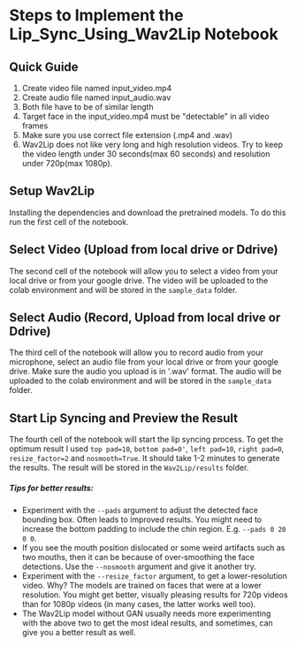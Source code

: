 # Steps to Implement the Lip_Sync_Using_Wav2Lip Notebook

## Quick Guide
1. Create video file named input_video.mp4
2. Create audio file named input_audio.wav
3. Both file have to be of similar length
4. Target face in the input_video.mp4 must be "detectable" in all video frames
5. Make sure you use correct file extension (.mp4 and .wav)
6. Wav2Lip does not like very long and high resolution videos. Try to keep the video length under 30 seconds(max 60 seconds) and resolution under 720p(max 1080p).
 
## Setup Wav2Lip 
Installing the dependencies and download the pretrained models. To do this run the first cell of the notebook.

## Select Video (Upload from local drive or Ddrive)
The second cell of the notebook will allow you to select a video from your local drive or from your google drive. The video will be uploaded to the colab environment and will be stored in the `sample_data` folder.

## Select Audio (Record, Upload from local drive or Ddrive)
The third cell of the notebook will allow you to record audio from your microphone, select an audio file from your local drive or from your google drive. Make sure the audio you upload is in '.wav' format. The audio will be uploaded to the colab environment and will be stored in the `sample_data` folder.

## Start Lip Syncing and Preview the Result
The fourth cell of the notebook will start the lip syncing process. To get the optimum result I used `top pad=10`, `bottom pad=0'`, `left pad=10`, `right pad=0`, `resize_factor=2` and `nosmooth=True`. It should take 1-2 minutes to generate the results. The result will be stored in the `Wav2Lip/results` folder.

 ##### Tips for better results:
- Experiment with the `--pads` argument to adjust the detected face bounding box. Often leads to improved results. You might need to increase the bottom padding to include the chin region. E.g. `--pads 0 20 0 0`.
- If you see the mouth position dislocated or some weird artifacts such as two mouths, then it can be because of over-smoothing the face detections. Use the `--nosmooth` argument and give it another try. 
- Experiment with the `--resize_factor` argument, to get a lower-resolution video. Why? The models are trained on faces that were at a lower resolution. You might get better, visually pleasing results for 720p videos than for 1080p videos (in many cases, the latter works well too). 
- The Wav2Lip model without GAN usually needs more experimenting with the above two to get the most ideal results, and sometimes, can give you a better result as well.
